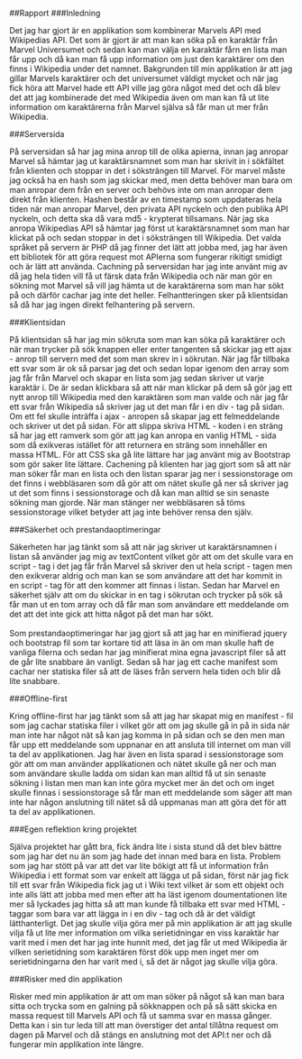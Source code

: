 ##Rapport
###Inledning

Det jag har gjort är en applikation som kombinerar Marvels API med Wikipedias API. Det som är gjort är att man kan söka
på en karaktär från Marvel Universumet och sedan kan man välja en karaktär fårn en lista man får upp och då kan man få
upp information om just den karaktärer om den finns i Wikipedia under det namnet. Bakgrunden till min applikation är att
jag gillar Marvels karaktärer och det universumet väldigt mycket och när jag fick höra att Marvel hade ett API ville jag
göra något med det och då blev det att jag kombinerade det med Wikipedia även om man kan få ut lite information om
karaktärerna från Marvel själva så får man ut mer från Wikipedia.

###Serversida

På serversidan så har jag mina anrop till de olika apierna, innan jag anropar Marvel så hämtar jag ut karaktärsnamnet
som man har skrivit in i sökfältet från klienten och stoppar in det i söksträngen till Marvel. För marvel måste jag också
ha en hash som jag skickar med, men detta behöver man bara om man anropar dem från en server och behövs inte om man anropar
dem direkt från klienten. Hashen består av en timestamp som uppdateras hela tiden när man anropar Marvel, den privata API
nyckeln och den publika API nyckeln, och detta ska då vara md5 - krypterat tillsamans. När jag ska anropa Wikipedias API
så hämtar jag först ut karaktärsnamnet som man har klickat på och sedan stoppar in det i söksträngen till Wikipedia. Det
valda språket på servern är PHP då jag finner det lätt att jobba med, jag har även ett bibliotek för att göra request mot
APIerna som fungerar rikitigt smidigt och är lätt att använda. Cachning på serversidan har jag inte använt mig av då jag
hela tiden vill få ut färsk data från Wikipedia och när man gör en sökning mot Marvel så vill jag hämta ut de karaktärerna
som man har sökt på och därför cachar jag inte det heller. Felhantteringen sker på klientsidan så då har jag ingen direkt
felhantering på servern.

###Klientsidan

På klientsidan så har jag min sökruta som man kan söka på karaktärer och när man trycker på sök knappen eller enter tangenten
så skickar jag ett ajax - anrop till servern med det som man skrev in i sökrutan. När jag får tillbaka ett svar som är ok
så parsar jag det och sedan lopar igenom den array som jag får från Marvel och skapar en lista som jag sedan skriver ut
varje karaktär i. De är sedan klickbara så att när man klickar på dem så gör jag ett nytt anrop till Wikipedia med den
karaktären som man valde och när jag får ett svar från Wikipedia så skriver jag ut det man får i en div - tag på sidan.
Om ett fel skulle inträffa i ajax - anropen så skapar jag ett felmeddelande och skriver ut det på sidan. För att slippa
skriva HTML - koden i en sträng så har jag ett ramverk som gör att jag kan anropa en vanlig HTML - sida som då exikveras
istället för att returnera en sträng som innehåller en massa HTML. För att CSS ska gå lite lättare har jag använt mig
av Bootstrap som gör saker lite lättare. Cachening på klienten har jag gjort som så att när man söker får man en lista
och den listan sparar jag ner i sessionstorage om det finns i webbläsaren som då gör att om nätet skulle gå ner så
skriver jag ut det som finns i sessionstorage och då kan man alltid se sin senaste sökning man gjorde. När man stänger
ner webbläsaren så töms sessionstorage vilket betyder att jag inte behöver rensa den själv.

###Säkerhet och prestandaoptimeringar

Säkerheten har jag tänkt som så att när jag skriver ut karaktärsnamnen i listan så använder jag mig av textContent vilket
gör att om det skulle vara en script - tag i det jag får från Marvel så skriver den ut hela script - tagen men den exikverar
aldrig och man kan se som användare att det har kommit in en script - tag för att den kommer att finnas i listan. Sedan
har Marvel en säkerhet själv att om du skickar in en tag i sökrutan och trycker på sök så får man ut en tom array och då
får man som användare ett meddelande om det att det inte gick att hitta något på det man har sökt.
<br>
<br>
Som prestandaoptimeringar har jag gjort så att jag har en minifierad jquery och bootstrap fil som tar kortare tid att
läsa in än om man skulle haft de vanliga filerna och sedan har jag minifierat mina egna javascript filer så att de går
lite snabbare än vanligt. Sedan så har jag ett cache manifest som cachar ner statiska filer så att de läses från servern
hela tiden och blir då lite snabbare.

###Offline-first

Kring offline-first har jag tänkt som så att jag har skapat mig en manifest - fil som jag cachar statiska filer i vilket
gör att om jag skulle gå in på in sida när man inte har något nät så kan jag komma in på sidan och se den men man får
upp ett meddelande som uppnanar en att ansluta till internet om man vill ta del av applikationen. Jag har även en lista
sparad i sessionstorage som gör att om man använder applikationen och nätet skulle gå ner och man som användare skulle
ladda om sidan kan man alltid få ut sin senaste sökning i listan men man kan inte göra mycket mer än det och om inget
skulle finnas i sessionstorage så får man ett meddelande som säger att man inte har någon anslutning till nätet så då
uppmanas man att göra det för att ta del av applikationen.

###Egen reflektion kring projektet

Själva projektet har gått bra, fick ändra lite i sista stund då det blev bättre som jag har det nu än som jag hade det
innan med bara en lista. Problem som jag har stött på var att det var lite bökigt att få ut information från Wikipedia
i ett format som var enkelt att lägga ut på sidan, först när jag fick till ett svar från Wikipedia fick jag ut i Wiki
text vilket är som ett objekt och inte alls lätt att jobba med men efter att ha läst igenom doumentationen lite mer så
lyckades jag hitta så att man kunde få tillbaka ett svar med HTML - taggar som bara var att lägga in i en div - tag och
då är det väldigt lätthanterligt. Det jag skulle vilja göra mer på min applikation är att jag skulle vilja få ut lite mer
information om vilka serietidningar en viss karaktär har varit med i men det har jag inte hunnit med, det jag får ut med
Wikipedia är vilken serietidning som karaktären först dök upp men inget mer om serietidningarna den har varit med i, så
det är något jag skulle vilja göra.

###Risker med din applikation

Risker med min applikation är att om man söker på något så kan man bara sitta och trycka som en galning på sökknappen och
på så sätt skicka en massa request till Marvels API och få ut samma svar en massa gånger. Detta kan i sin tur leda till
att man överstiger det antal tillåtna request om dagen på Marvel och då stängs en anslutning mot det API:t ner och då
fungerar min applikation inte längre.